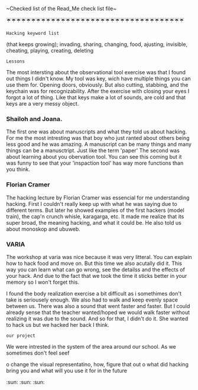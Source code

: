 ~Checked list of the Read_Me check list file~

:umbrella::umbrella::umbrella::umbrella::umbrella::umbrella::umbrella::umbrella::umbrella::umbrella::umbrella::umbrella::umbrella::umbrella::umbrella::umbrella::umbrella::umbrella::umbrella::umbrella::umbrella::umbrella::umbrella::umbrella::umbrella::umbrella::umbrella::umbrella::umbrella::umbrella::umbrella::umbrella::umbrella::umbrella::umbrella::umbrella:
	
	Hacking keyword list  
(that keeps growing); invading, sharing, changing, food, ajusting, invisible, cheating, playing, creating, deleting

	Lessons
The most intersting about the observational tool exercise was that I found out things I didn't know. 
My tool was key, wich have multiple things you can use them for. Opening doors, obviously. 
But also cutting, stabbing, and the keychain was for recognizability. After the exercise with closing your eyes I forgot a lot of thing.
Like that keys make a lot of sounds, are cold and that keys are a very messy object.

### Shailoh and Joana.
The first one was about manuscripts and what they told us about hacking. 
    For me the most intresting was that boy who just ranted about others being less good and he was amazing.
    A manuscript can be many things and many things can be a manusctript. Just like the term 'paper'
The second was about learning about you obervation tool.
    You can see this coming but it was funny to see that your 'inspaction tool' has way more functions than you think. 

### Florian Cramer
The hacking lecture by Florian Cramer was essencial for me understanding hacking. First I couldn't really keep up with what he was saying due to different terms.
But later he showed examples of the first hackers (model train), the cap'n crunch whisle, karagarga, etc. 
It made me realize that its super broad, the meaning hacking, and what it could be. He also told us about monoskop and ubuweb.

### VARIA
The workshop at varia was nice because it was very litteral. You can explain how to hack food and move on.
But this time we also acutally did it. This way you can learn what can go wrong, see the detailss and the effects of your hack.
And due to the fact that we took the time it sticks better in your memory so I won't forget this.

I found the body realization exercise a bit difficult as i somethimes don't take is seriousely enough.
We also had to walk and keep evenly space between us. There was also a sound that went faster and faster.
But I could already sense that the teacher wanted/hoped we would walk faster without realizing it was due to the sound.
And so for that, I didn't do it. She wanted to hack us but we hacked her back I think.

	our project
	
We were intrested in the system of the area around our school.
As we sometimes don't feel seef



o change the visual representatino, how, figure that out
o what did hacking bring you and what will you use it for in the future

:sun: :sun: :sun:
